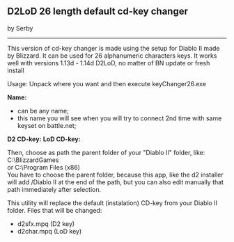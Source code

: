 ## D2LoD 26 length default cd-key changer
by Serby

---

This version of cd-key changer is made using the setup for Diablo II made by Blizzard.
It can be used for 26 alphanumeric characters keys.
It works well with versions 1.13d - 1.14d D2LoD, no matter of BN update or fresh install

Usage: Unpack where you want and then execute keyChanger26.exe

**Name:**

 - can be any name; 
 - this name you will see when you will try to connect 2nd time with same keyset on battle.net;
 
**D2 CD-key:**
**LoD CD-key:**

Then, choose as path the parent folder of your "Diablo II" folder, like:
C:\BlizzardGames\
or 
C:\Program Files (x86)\
You have to choose the parent folder, because this app, like the d2 installer will add /Diablo II at the end of the path, but you can also edit manually that path immediately after selection.

This utility will replace the default (instalation) CD-key from your  Diablo II folder.
Files that will be changed:
- d2sfx.mpq (D2 key)
- d2char.mpq (LoD key)
